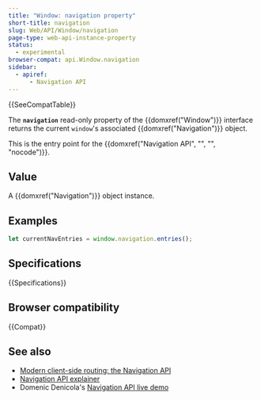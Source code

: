 ```yaml
---
title: "Window: navigation property"
short-title: navigation
slug: Web/API/Window/navigation
page-type: web-api-instance-property
status:
  - experimental
browser-compat: api.Window.navigation
sidebar:
  - apiref:
      - Navigation API
---
```


{{SeeCompatTable}}

The **`navigation`** read-only property of the {{domxref("Window")}} interface returns the current `window`'s associated {{domxref("Navigation")}} object.

This is the entry point for the {{domxref("Navigation API", "", "", "nocode")}}.

## Value

A {{domxref("Navigation")}} object instance.

## Examples

```js
let currentNavEntries = window.navigation.entries();
```

## Specifications

{{Specifications}}

## Browser compatibility

{{Compat}}

## See also

- [Modern client-side routing: the Navigation API](https://developer.chrome.com/docs/web-platform/navigation-api/)
- [Navigation API explainer](https://github.com/WICG/navigation-api/blob/main/README.md)
- Domenic Denicola's [Navigation API live demo](https://gigantic-honored-octagon.glitch.me/)
